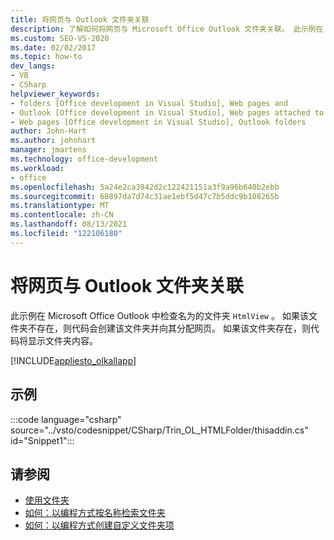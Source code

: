 ```yaml
---
title: 将网页与 Outlook 文件夹关联
description: 了解如何将网页与 Microsoft Office Outlook 文件夹关联。 此示例在 Outlook 中检查名为 HtmlView 的文件夹。
ms.custom: SEO-VS-2020
ms.date: 02/02/2017
ms.topic: how-to
dev_langs:
- VB
- CSharp
helpviewer_keywords:
- folders [Office development in Visual Studio], Web pages and
- Outlook [Office development in Visual Studio], Web pages attached to folders
- Web pages [Office development in Visual Studio], Outlook folders
author: John-Hart
ms.author: johnhart
manager: jmartens
ms.technology: office-development
ms.workload:
- office
ms.openlocfilehash: 5a24e2ca3942d2c122421151a3f9a96b640b2ebb
ms.sourcegitcommit: 68897da7d74c31ae1ebf5d47c7b5ddc9b108265b
ms.translationtype: MT
ms.contentlocale: zh-CN
ms.lasthandoff: 08/13/2021
ms.locfileid: "122106180"
---
```

# <a name="associate-a-web-page-with-an-outlook-folder"></a>将网页与 Outlook 文件夹关联

  此示例在 Microsoft Office Outlook 中检查名为的文件夹 `HtmlView` 。 如果该文件夹不存在，则代码会创建该文件夹并向其分配网页。 如果该文件夹存在，则代码将显示文件夹内容。

 [!INCLUDE[appliesto_olkallapp](../vsto/includes/appliesto-olkallapp-md.md)]

## <a name="example"></a>示例
 :::code language="csharp" source="../vsto/codesnippet/CSharp/Trin_OL_HTMLFolder/thisaddin.cs" id="Snippet1":::

## <a name="see-also"></a>请参阅
- [使用文件夹](../vsto/working-with-folders.md)
- [如何：以编程方式按名称检索文件夹](../vsto/how-to-programmatically-retrieve-a-folder-by-name.md)
- [如何：以编程方式创建自定义文件夹项](../vsto/how-to-programmatically-create-custom-folder-items.md)
